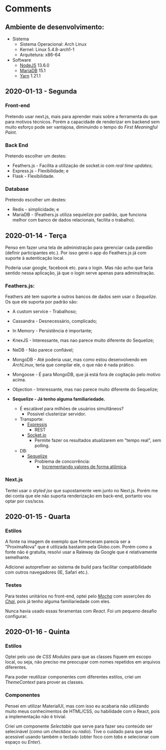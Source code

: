 # Comments

## Ambiente de desenvolvimento:
- Sistema
  - Sistema Operacional: Arch Linux
  - Kernel: Linux 5.4.8-arch1-1
  - Arquitetura: x86-64
- Software
  - [NodeJS](https://nodejs.org/) 13.6.0
  - [MariaDB](https://mariadb.org/) 15.1
  - [Yarn](https://yarnpkg.com/) 1.21.1

## 2020-01-13 - Segunda

### Front-end
Pretendo usar next.js, mais para aprender mais sobre a ferramenta do que para motivos técnicos. Porém a capacidade de renderizar em backend sem muito esforço pode ser vantajosa, diminuindo o tempo do *First Meaningful Paint*.

### Back End

Pretendo escolher um destes:

- Feathers.js - Facilita a utilização de socket.io com *real time updates*;
- Express.js - Flexibilidade; e
- Flask - Flexibilidade.

### Database
Pretendo escolher um destes:
- Redis - simplicidade; e
- MariaDB - (Feathers.js utiliza sequielize por padrão, que funciona melhor com banco de dados relacionais, facilita o trabalho).

## 2020-01-14 - Terça

Penso em fazer uma tela de administração para gerenciar cada paredão (definir participantes etc.). Por isso gerei o app do Feathers.js já com suporte à autenticação local.

Poderia usar google, facebook etc. para o login. Mas não acho que faria sentido nessa aplicação, já que o login serve apenas para adminsitração.

### Feathers.js:
Feathers até tem suporte a outros bancos de dados sem usar o *Sequelize*. Os que ele suporta por padrão são:


- A custom service - Trabalhoso;
- Cassandra - Desnecessário, complicado;
- In Memory - Persistência é importante;
- KnexJS - Interessante, mas nao parece muito diferente do Sequelize;
- NeDB - Não parece confiável;
- MongoDB - Até poderia usar, mas como estou desenvolvendo em *ArchLinux*, teria que compilar ele, o que não é nada prático.
- Mongoose - É para MongoDB, que já está fora de cogitação pelo motivo acima.
- Objection - Interessante, mas nao parece muito diferente do Sequelize;
- **Sequelize - Já tenho alguma familiariedade.**

  - É escalável para milhões de usuários simultâneos?
    - Possível clusterizar servidor.
  - Transporte:
    - [Expressjs](https://expressjs.com/)
      - REST
    - [Socket.io](https://socket.io/)
      - Permite fazer os resultados atualizarem em "tempo real", sem polling.
  - DB:
    - [Sequelize](https://sequelize.org/)
      - Problema de concorrência:
        - [Incrementando valores de forma atômica](https://sequelize.org/master/manual/instances.html#incrementing).

### Next.js

Tentei usar o *styled jsx* que supostamente vem junto no Next.js. Porém me dei conta que ele não suporta renderização em back-end, portanto vou optar por css/scss.

## 2020-01-15 - Quarta

### Estilos

A fonte na imagem de exemplo que forneceram parecia ser a "ProximaNova" que é utilizada bastante pela Globo.com. Porém como a fonte não é gratuíta, resolvi usar a Raleway da Google que é relativamente semelhante.

Adicionei autoprefixer ao sistema de build para facilitar compatibilidade com outros navegadores (IE, Safari etc.).

### Testes

Para testes unitários no front-end, optei pelo [*Mocha*](https://mochajs.org/) com asserções do [*Chai*](https://www.chaijs.com/), pois já tenho alguma familiariedade com eles.

Nunca havia usado essas feramentas com *React*. Foi um pequeno desafio configurar.

## 2020-01-16 - Quinta

### Estilos

Optei pelo uso de *CSS Modules* para que as classes fiquem em escopo local, ou seja, não preciso me preocupar com nomes repetidos em arquivos diferentes.

Para poder reutilizar componentes com diferentes estilos, criei um *ThemeContext* para prover as classes.

### Componentes

Pensei em utilizar MaterialUI, mas com isso eu acabaria não utilizando muito meus conhecimentos de HTML/CSS, ou habilidade com o React, pois a implementação não é trivial.

Criei um componente *Selectable* que serve para fazer seu conteúdo ser selecinável (como um *checkbox* ou *radio*).
Tive o cuidado para que seja acessivel usando também o teclado (obter foco com *tabs* e selecionar com espaço ou *Enter*).
